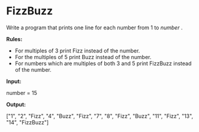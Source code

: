 # FizzBuzz


Write a program that prints one line for each number from 1 to _number_ .

**Rules:**

* For multiples of 3 print Fizz instead of the number.
* For the multiples of 5 print Buzz instead of the number.
* For numbers which are multiples of both 3 and 5 print FizzBuzz instead of the number.


**Input:**

number = 15

**Output:**

["1", "2", "Fizz", "4", "Buzz", "Fizz", "7", "8", "Fizz", "Buzz", "11", "Fizz", "13", "14", "FizzBuzz"]